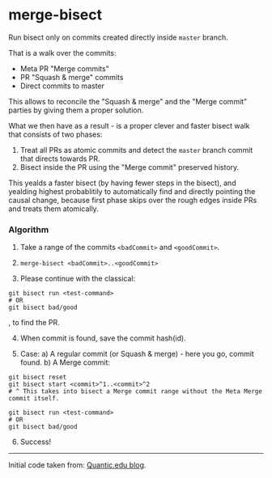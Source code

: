 # merge-bisect

Run bisect only on commits created directly inside `master` branch.

That is a walk over the commits:
  * Meta PR "Merge commits"
  * PR "Squash & merge" commits
  * Direct commits to master

This allows to reconcile the "Squash & merge" and the "Merge commit" parties by giving them a proper solution.

What we then have as a result - is a proper clever and faster bisect walk that consists of two phases:
1. Treat all PRs as atomic commits and detect the `master` branch commit that directs towards PR.
2. Bisect inside the PR using the "Merge commit" preserved history.

This yealds a faster bisect (by having fewer steps in the bisect), and yealding highest probablitily to automatically find and directly pointing the causal change, because first phase skips over the rough edges inside PRs and treats them atomically.

### Algorithm

1. Take a range of the commits `<badCommit>` and `<goodCommit>`.

2. `merge-bisect <badCommit>..<goodCommit>`

3. Please continue with the classical:

```fish
git bisect run <test-command>
# OR
git bisect bad/good
```

, to find the PR.


4. When commit is found, save the commit hash(id).

5. Case:
a) A regular commit (or Squash & merge) - here you go, commit found.
b) A Merge commit:

```fish
git bisect reset
git bisect start <commit>^1..<commit>^2
# ^ This takes into bisect a Merge commit range without the Meta Merge commit itself.

git bisect run <test-command>
# OR
git bisect bad/good
```

6. Success!

---

Initial code taken from: [Quantic.edu blog](https://blog.quantic.edu/2015/02/03/git-bisect-debugging-with-feature-branches/).
